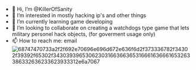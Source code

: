 - 👋 Hi, I’m @KillerOfSanity
- 👀 I’m interested in mostly hacking ip's and other things
- 🌱 I’m currently learning game developing
- 💞️ I’m looking to collaborate on creating a watchdogs type game that lets military personel hack objects, (for goverment usage only)
- 📫 How to reach me: email
![68747470733a2f2f692e70696e696d672e636f6d2f373336782f34302f39392f65302f34303939653062303166366365316661636661653263386332636233623933312e6a7067](https://user-images.githubusercontent.com/102217856/160779122-ef9f81e8-c98e-43fc-96a3-fdd5faa6b7c1.jpg)
